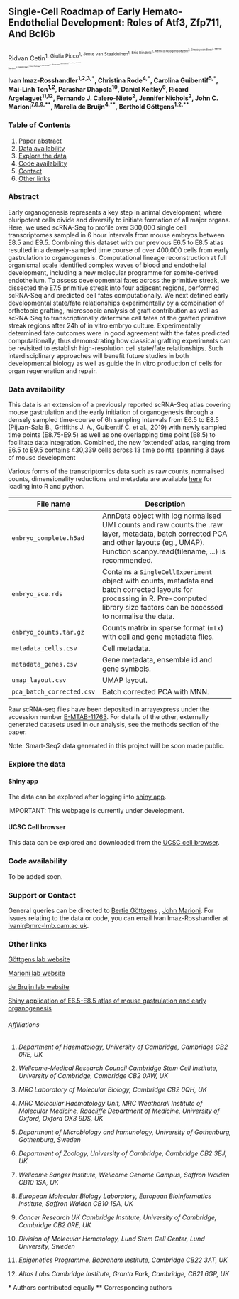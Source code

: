 ## Single-Cell Roadmap of Early Hemato-Endothelial Development: Roles of Atf3, Zfp711, And Bcl6b

Ridvan Cetin<sup>1</sub>, Giulia Picco<sup>1</sub>, Jente van Staalduinen<sup>1</sub>, Eric Bindels<sup>2</sub>, Remco Hoogenboezem<sup>2</sub>, Gregory van Beek<sup>2</sub>, Mathijs Sanders<sup>2</sub>, Yaren Fidan<sup>1</sub>, Ahmet Korkmaz<sup>3</sub>, Joost Gribnau<sup>1,4</sub>, Jeffrey van Haren<sup>1</sub>, Danny Huylebroeck<sup>1</sub>, Eskeatnaf Mulugeta<sup>1</sub>, Frank Grosveld<sup>1,\±</sub>


**Ivan Imaz-Rosshandler<sup>1,2,3,\*</sup>, Christina Rode<sup>4,\*</sup>, Carolina Guibentif<sup>5,\*</sup>, Mai-Linh Ton<sup>1,2</sup>, Parashar Dhapola<sup>10</sup>, Daniel Keitley<sup>6</sup>, Ricard Argelaguet<sup>11,12</sup>, Fernando J. Calero-Nieto<sup>2</sup>, Jennifer Nichols<sup>2</sup>, John C. Marioni<sup>7,8,9,\*\*</sup>, Marella de Bruijn<sup>4,\*\*</sup>, Berthold Göttgens<sup>1,2,\*\*</sup>**

### Table of Contents

1. [Paper abstract](#Abstract)
2. [Data availability](#data)
3. [Explore the data](#explore)
4. [Code availability](#code)
5. [Contact](#contact)
6. [Other links](#links)

   

### Abstract

Early organogenesis represents a key step in animal development, where pluripotent cells divide and diversify to initiate formation of all major organs. Here, we used scRNA-Seq to profile over 300,000 single cell transcriptomes sampled in 6 hour intervals from mouse embryos between E8.5 and E9.5. Combining this dataset with our previous E6.5 to E8.5 atlas resulted in a densely-sampled time course of over 400,000 cells from early gastrulation to organogenesis. Computational lineage reconstruction at full organismal scale identified complex waves of blood and endothelial development, including a new molecular programme for somite-derived endothelium. To assess developmental fates across the primitive streak, we dissected the E7.5 primitive streak into four adjacent regions, performed scRNA-Seq and predicted cell fates computationally. We next defined early developmental state/fate relationships experimentally by a combination of orthotopic grafting, microscopic analysis of graft contribution as well as scRNA-Seq to transcriptionally determine cell fates of the grafted primitive streak regions after 24h of in vitro embryo culture. Experimentally determined fate outcomes were in good agreement with the fates predicted computationally, thus demonstrating how classical grafting experiments can be revisited to establish high-resolution cell state/fate relationships. Such interdisciplinary approaches will benefit future studies in both developmental biology as well as guide the in vitro  production of cells for organ regeneration and repair.

### Data availability<a name="data" />

This data is an extension of a previously reported scRNA-Seq atlas covering mouse gastrulation and the early initiation of organogenesis through a densely sampled time-course of 6h sampling intervals from E6.5 to E8.5 (Pijuan-Sala B., Griffiths J. A., Guibentif C. et al., 2019) with newly sampled time points (E8.75-E9.5) as well as one overlapping time point (E8.5) to facilitate data integration. Combined, the new ‘extended’ atlas, ranging from E6.5 to E9.5 contains 430,339 cells across 13 time points spanning 3 days of mouse development 

Various forms of the transcriptomics data such as raw counts, normalised counts, dimensionality reductions and metadata are available [here](https://cloud.mrc-lmb.cam.ac.uk/s/yxq7FRtYsLyF3jQ) for loading into R and python. 


| File name                                                    | Description                                                  |
| ------------------------------------------------------------ | ------------------------------------------------------------ |
| `embryo_complete.h5ad`                                                 | AnnData object with log normalised UMI counts and raw counts the .raw layer, metadata, batch corrected PCA and other layouts (eg., UMAP). Function scanpy.read(filename, ...) is recommended. |
| `embryo_sce.rds`                                                  | Contains a `SingleCellExperiment` object with counts, metadata and batch corrected layouts for processing in R. Pre-computed library size factors can be accessed to normalise the data. |
| `embryo_counts.tar.gz`                                               | Counts matrix in sparse format (`mtx`) with cell and gene metadata files. |
| `metadata_cells.csv`                                               | Cell metadata. |
| `metadata_genes.csv`                                               | Gene metadata, ensemble id and gene symbols. |
| `umap_layout.csv`                                               | UMAP layout. |
| `pca_batch_corrected.csv`                                               | Batch corrected PCA with MNN. |

Raw scRNA-seq files have been deposited in arrayexpress under the accession number [E-MTAB-11763](https://www.ebi.ac.uk/biostudies/arrayexpress/studies/E-MTAB-11763?query=E-MTAB-11763). For details of the other, externally generated datasets used in our analysis, see the methods section of the paper. 

Note: Smart-Seq2 data generated in this project will be soon made public.

### Explore the data<a name="explore" />

#### Shiny app 

The data can be explored after logging into [shiny app](http://extendedmouseatlas.com/).
 
IMPORTANT: This webpage is currently under development.

#### UCSC Cell browser

This data can be explored and downloaded from the [UCSC cell browser](https://cells-test.gi.ucsc.edu/?ds=ext-mouse-atlas). 

### Code availability<a name="code" />

To be added soon.


### Support or Contact<a name="contact" />

General queries can be directed to [Bertie Göttgens](mailto:bg200@cam.ac.uk) , [John Marioni](mailto:marioni@ebi.ac.uk). For issues relating to the data or code, you can email Ivan Imaz-Rosshandler at [ivanir@mrc-lmb.cam.ac.uk](mailto:ivanir@mrc-lmb.cam.ac.uk).


### Other links<a name="links" />

[Göttgens lab website](https://www.stemcells.cam.ac.uk/people/pi/gottgens)

[Marioni lab website](https://www.ebi.ac.uk/research-beta/marioni/)

[de Bruijn lab website](https://www.imm.ox.ac.uk/research/research-groups/de-bruijn-group-developmental-haematopoiesis)

[Shiny application of E6.5-E8.5 atlas of mouse gastrulation and early organogenesis](https://marionilab.cruk.cam.ac.uk/MouseGastrulation2018/)


###### Affiliations

1. *Department of Haematology, University of Cambridge, Cambridge CB2 0RE, UK*

2. *Wellcome-Medical Research Council Cambridge Stem Cell Institute, University of Cambridge, Cambridge CB2 0AW, UK*

3. *MRC Laboratory of Molecular Biology, Cambridge CB2 0QH, UK*

4. *MRC Molecular Haematology Unit, MRC Weatherall Institute of Molecular Medicine, Radcliffe Department of Medicine, University of Oxford, Oxford OX3 9DS, UK*

5. *Department of Microbiology and Immunology, University of Gothenburg, Gothenburg, Sweden*

6. *Department of Zoology, University of Cambridge, Cambridge CB2 3EJ, UK*

7. *Wellcome Sanger Institute, Wellcome Genome Campus, Saffron Walden CB10 1SA, UK*

8. *European Molecular Biology Laboratory, European Bioinformatics Institute, Saffron Walden CB10 1SA, UK*

9. *Cancer Research UK Cambridge Institute, University of Cambridge, Cambridge CB2 0RE, UK*

10. *Division of Molecular Hematology, Lund Stem Cell Center, Lund University, Sweden*

11. *Epigenetics Programme, Babraham Institute, Cambridge CB22 3AT, UK*

12. *Altos Labs Cambridge Institute, Granta Park, Cambridge, CB21 6GP, UK*


\* Authors contributed equally
\*\* Corresponding authors
   
